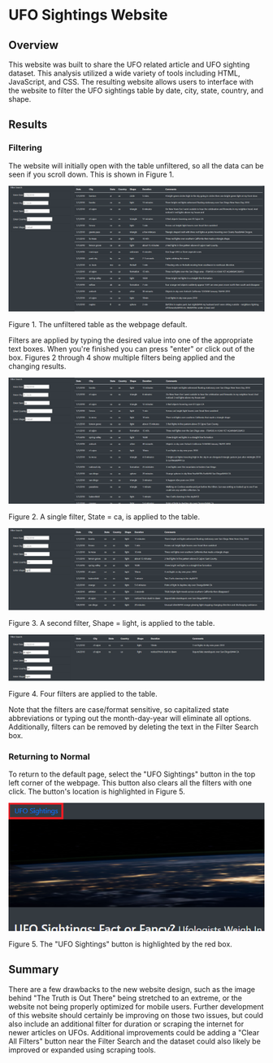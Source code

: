 # UFO Sightings Website
## Overview
This website was built to share the UFO related article and UFO sighting dataset. This analysis utilized a wide variety of tools including HTML, JavaScript, and CSS. The resulting website allows users to interface with the website to filter the UFO sightings table by date, city, state, country, and shape.

## Results
### Filtering
The website will initially open with the table unfiltered, so all the data can be seen if you scroll down. This is shown in Figure 1.

![NoFilter.PNG](/static/images/NoFilter.PNG)

Figure 1. The unfiltered table as the webpage default.

Filters are applied by typing the desired value into one of the appropriate text boxes. When you're finished you can press "enter" or click out of the box. Figures 2 through 4 show multiple filters being applied and the changing results.

![SingleFilter.PNG](/static/images/SingleFilter.PNG)

Figure 2. A single filter, State = ca, is applied to the table.

![DoubleFilter.PNG](/static/images/DoubleFilter.PNG)

Figure 3. A second filter, Shape = light, is applied to the table.

![MultiFilter.PNG](/static/images/MultiFilter.PNG)

Figure 4. Four filters are applied to the table.

Note that the filters are case/format sensitive, so capitalized state abbreviations or typing out the month-day-year will eliminate all options. Additionally, filters can be removed by deleting the text in the Filter Search box.

### Returning to Normal
To return to the default page, select the "UFO Sightings" button in the top left corner of the webpage. This button also clears all the filters with one click. The button's location is highlighted in Figure 5.

![UFO_Sightings.PNG](/static/images/UFO_Sightings.PNG)

Figure 5. The "UFO Sightings" button is highlighted by the red box.

## Summary
There are a few drawbacks to the new website design, such as the image behind "The Truth is Out There" being stretched to an extreme, or the website not being properly optimized for mobile users. Further development of this website should certainly be improving on those two issues, but could also include an additional filter for duration or scraping the internet for newer articles on UFOs. Additional improvements could be adding a "Clear All Filters" button near the Filter Search and the dataset could also likely be improved or expanded using scraping tools. 
